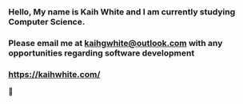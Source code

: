### Hello, My name is Kaih White and I am currently studying Computer Science.
###
### Please email me at kaihgwhite@outlook.com with any opportunities regarding software development
### https://kaihwhite.com/

🔭 
